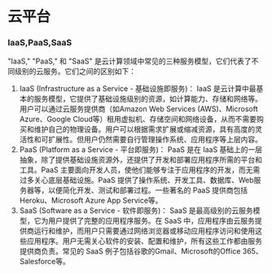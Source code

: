 # 云平台

### IaaS,PaaS,SaaS

"IaaS," "PaaS," 和 "SaaS" 是云计算领域中常见的三种服务模型，它们代表了不同级别的云服务。它们之间的区别如下：

1. IaaS (Infrastructure as a Service - 基础设施即服务)： IaaS 是云计算中最基本的服务模型，它提供了基础设施级别的资源，如计算能力、存储和网络等。用户可以通过云服务提供商（如Amazon Web Services (AWS)、Microsoft Azure、Google Cloud等）租用虚拟机、存储空间和网络设备，从而不需要购买和维护自己的物理设备。用户可以根据需求扩展或缩减资源，具有高度的灵活性和可扩展性。但用户仍然需要自行管理操作系统、应用程序等上层内容。
2. PaaS (Platform as a Service - 平台即服务)： PaaS 是在 IaaS 基础上的一层抽象，除了提供基础设施资源外，还提供了开发和部署应用程序所需的平台和工具。PaaS 主要面向开发人员，使他们能够专注于应用程序的开发，而无需过多关心底层基础设施。PaaS 提供了操作系统、开发工具、数据库、Web服务器等，以便简化开发、测试和部署过程。一些著名的 PaaS 提供商包括Heroku、Microsoft Azure App Service等。
3. SaaS (Software as a Service - 软件即服务)： SaaS 是最高级别的云服务模型，它为用户提供了完整的应用程序服务。在 SaaS 中，应用程序由云服务提供商运行和维护，而用户只需要通过网络浏览器或移动应用程序访问和使用这些应用程序。用户无需关心软件的安装、配置和维护，所有这些工作都由服务提供商负责。常见的 SaaS 例子包括谷歌的Gmail、Microsoft的Office 365、Salesforce等。
